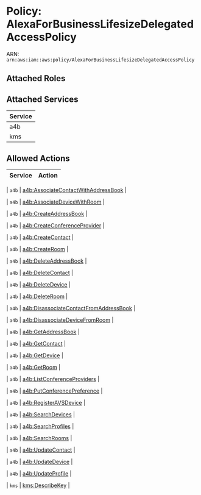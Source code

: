 # Policy: AlexaForBusinessLifesizeDelegatedAccessPolicy

ARN: `arn:aws:iam::aws:policy/AlexaForBusinessLifesizeDelegatedAccessPolicy`

## Attached Roles

## Attached Services

| Service |
|---------|
| a4b |
| kms |

## Allowed Actions

| Service | Action |
|:-------:|--------|

| `a4b` | [a4b:AssociateContactWithAddressBook](../actions.md#a4b:associatecontactwithaddressbook) |

| `a4b` | [a4b:AssociateDeviceWithRoom](../actions.md#a4b:associatedevicewithroom) |

| `a4b` | [a4b:CreateAddressBook](../actions.md#a4b:createaddressbook) |

| `a4b` | [a4b:CreateConferenceProvider](../actions.md#a4b:createconferenceprovider) |

| `a4b` | [a4b:CreateContact](../actions.md#a4b:createcontact) |

| `a4b` | [a4b:CreateRoom](../actions.md#a4b:createroom) |

| `a4b` | [a4b:DeleteAddressBook](../actions.md#a4b:deleteaddressbook) |

| `a4b` | [a4b:DeleteContact](../actions.md#a4b:deletecontact) |

| `a4b` | [a4b:DeleteDevice](../actions.md#a4b:deletedevice) |

| `a4b` | [a4b:DeleteRoom](../actions.md#a4b:deleteroom) |

| `a4b` | [a4b:DisassociateContactFromAddressBook](../actions.md#a4b:disassociatecontactfromaddressbook) |

| `a4b` | [a4b:DisassociateDeviceFromRoom](../actions.md#a4b:disassociatedevicefromroom) |

| `a4b` | [a4b:GetAddressBook](../actions.md#a4b:getaddressbook) |

| `a4b` | [a4b:GetContact](../actions.md#a4b:getcontact) |

| `a4b` | [a4b:GetDevice](../actions.md#a4b:getdevice) |

| `a4b` | [a4b:GetRoom](../actions.md#a4b:getroom) |

| `a4b` | [a4b:ListConferenceProviders](../actions.md#a4b:listconferenceproviders) |

| `a4b` | [a4b:PutConferencePreference](../actions.md#a4b:putconferencepreference) |

| `a4b` | [a4b:RegisterAVSDevice](../actions.md#a4b:registeravsdevice) |

| `a4b` | [a4b:SearchDevices](../actions.md#a4b:searchdevices) |

| `a4b` | [a4b:SearchProfiles](../actions.md#a4b:searchprofiles) |

| `a4b` | [a4b:SearchRooms](../actions.md#a4b:searchrooms) |

| `a4b` | [a4b:UpdateContact](../actions.md#a4b:updatecontact) |

| `a4b` | [a4b:UpdateDevice](../actions.md#a4b:updatedevice) |

| `a4b` | [a4b:UpdateProfile](../actions.md#a4b:updateprofile) |

| `kms` | [kms:DescribeKey](../actions.md#kms:describekey) |
